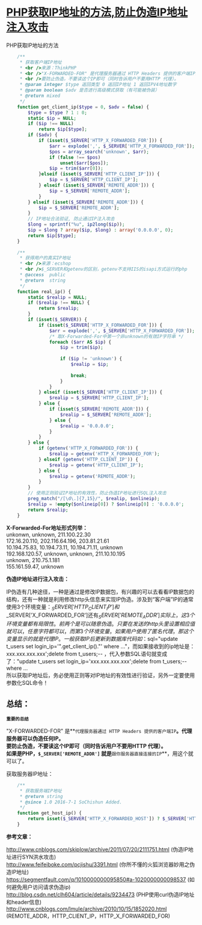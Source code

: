 # [PHP获取IP地址的方法,防止伪造IP地址注入攻击][0]

PHP获取IP地址的方法
```php
    /**
     * 获取客户端IP地址
     * <br />来源：ThinkPHP
     * <br />"X-FORWARDED-FOR" 是代理服务器通过 HTTP Headers 提供的客户端IP。代理服务器可以伪造任何IP。
     * <br />要防止伪造，不要读这个IP即可（同时告诉用户不要用HTTP 代理）。
     * @param integer $type 返回类型 0 返回IP地址 1 返回IPV4地址数字
     * @param boolean $adv 是否进行高级模式获取（有可能被伪装） 
     * @return mixed
     */
    function get_client_ip($type = 0, $adv = false) {
        $type = $type ? 1 : 0;
        static $ip = NULL;
        if ($ip !== NULL)
            return $ip[$type];
        if ($adv) {
            if (isset($_SERVER['HTTP_X_FORWARDED_FOR'])) {
                $arr = explode(',', $_SERVER['HTTP_X_FORWARDED_FOR']);
                $pos = array_search('unknown', $arr);
                if (false !== $pos)
                    unset($arr[$pos]);
                $ip = trim($arr[0]);
            }elseif (isset($_SERVER['HTTP_CLIENT_IP'])) {
                $ip = $_SERVER['HTTP_CLIENT_IP'];
            } elseif (isset($_SERVER['REMOTE_ADDR'])) {
                $ip = $_SERVER['REMOTE_ADDR'];
            }
        } elseif (isset($_SERVER['REMOTE_ADDR'])) {
            $ip = $_SERVER['REMOTE_ADDR'];
        }
        // IP地址合法验证, 防止通过IP注入攻击
        $long = sprintf("%u", ip2long($ip));
        $ip = $long ? array($ip, $long) : array('0.0.0.0', 0);
        return $ip[$type];
    }
    
    /**
     * 获得用户的真实IP地址
     * <br />来源：ecshop
     * <br />$_SERVER和getenv的区别，getenv不支持IIS的isapi方式运行的php
     * @access  public
     * @return  string
     */
    function real_ip() {
        static $realip = NULL;
        if ($realip !== NULL) {
            return $realip;
        }
        if (isset($_SERVER)) {
            if (isset($_SERVER['HTTP_X_FORWARDED_FOR'])) {
                $arr = explode(',', $_SERVER['HTTP_X_FORWARDED_FOR']);
                /* 取X-Forwarded-For中第一个非unknown的有效IP字符串 */
                foreach ($arr AS $ip) {
                    $ip = trim($ip);
    
                    if ($ip != 'unknown') {
                        $realip = $ip;
    
                        break;
                    }
                }
            } elseif (isset($_SERVER['HTTP_CLIENT_IP'])) {
                $realip = $_SERVER['HTTP_CLIENT_IP'];
            } else {
                if (isset($_SERVER['REMOTE_ADDR'])) {
                    $realip = $_SERVER['REMOTE_ADDR'];
                } else {
                    $realip = '0.0.0.0';
                }
            }
        } else {
            if (getenv('HTTP_X_FORWARDED_FOR')) {
                $realip = getenv('HTTP_X_FORWARDED_FOR');
            } elseif (getenv('HTTP_CLIENT_IP')) {
                $realip = getenv('HTTP_CLIENT_IP');
            } else {
                $realip = getenv('REMOTE_ADDR');
            }
        }
        // 使用正则验证IP地址的有效性，防止伪造IP地址进行SQL注入攻击
        preg_match("/[\d\.]{7,15}/", $realip, $onlineip);
        $realip = !empty($onlineip[0]) ? $onlineip[0] : '0.0.0.0';
        return $realip;
    }
```

**X-Forwarded-For地址形式列举：**  
unkonwn, unknown, 211.100.22.30  
172.16.20.110, 202.116.64.196, 203.81.21.61  
10.194.75.83, 10.194.73.11, 10.194.71.11, unknown  
192.168.120.57, unknown, unknown, 211.10.10.195  
unknown, 210.75.1.181  
155.161.59.47, unknown

**伪造IP地址进行注入攻击：**

IP伪造有几种途径，一种是通过是修改IP数据包，有兴趣的可以去看看IP数据包的结构，还有一种就是利用修改http头信息来实现IP伪造。涉及到“客户端”IP的通常使用3个环境变量：$_SERVER['HTTP_CLIENT_IP']和$_SERVER['X_FORWARDED_FOR']还有$_SERVER['REMOTE_ADDR']实际上，这3个环境变量都有局限性。前两个是可以随意伪造。只要在发送的http头里设置相应值就可以，任意字符都可以，而第3个环境变量，如果用户使用了匿名代理，那这个变量显示的就是代理IP。  
一般获取IP后更新到数据库代码如：$sql="update t_users set login_ip='".get_client_ip()."' where ..."，而如果接收到的ip地址是：xxx.xxx.xxx.xxx';delete from t_users;-- ，代入参数SQL语句就变成了："update t_users set login_ip='xxx.xxx.xxx.xxx';delete from t_users;-- where ...  
 所以获取IP地址后，务必使用正则等对IP地址的有效性进行验证，另外一定要使用参数化SQL命令！

## 总结：

**`重要的总结`**

"X-FORWARDED-FOR" 是**`代理服务器通过 HTTP Headers 提供的客户端IP`**。代理服务器可以伪造任何IP。  
要防止伪造，不要读这个IP即可（同时告诉用户不要用HTTP 代理）。  
如果是PHP，`$_SERVER['REMOTE_ADDR']` 就是**`跟你服务器直接连接的IP`**，用这个就可以了。

获取服务器IP地址：

```php
    /**
     * 获取服务端IP地址
     * @return string
     * @since 1.0 2016-7-1 SoChishun Added.
     */
    function get_host_ip() {
        return isset($_SERVER['HTTP_X_FORWARDED_HOST']) ? $_SERVER['HTTP_X_FORWARDED_HOST'] : (isset($_SERVER['HTTP_HOST']) ? $_SERVER['HTTP_HOST'] : '');
    }
```

**参考文章：**

http://www.cnblogs.com/skiplow/archive/2011/07/20/2111751.html (伪造IP地址进行SYN洪水攻击)  
http://www.feifeiboke.com/pcjishu/3391.html (你所不懂的火狐浏览器妙用之伪造IP地址)  
https://segmentfault.com/q/1010000000095850#a-1020000000098537 (如何避免用户访问请求伪造ip)  
http://blog.csdn.net/clh604/article/details/9234473 (PHP使用curl伪造IP地址和header信息)  
http://www.cnblogs.com/lmule/archive/2010/10/15/1852020.html (REMOTE_ADDR，HTTP_CLIENT_IP，HTTP_X_FORWARDED_FOR)

[0]: http://www.cnblogs.com/sochishun/p/7168860.html